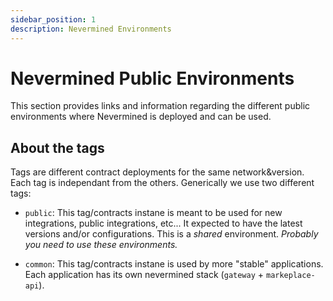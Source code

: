 ```yaml
---
sidebar_position: 1
description: Nevermined Environments
---
```


# Nevermined Public Environments

This section provides links and information regarding the different public environments where Nevermined is deployed and can be used.

## About the tags

Tags are different contract deployments for the same network&version. Each tag is independant from the others. Generically we use two different tags:

- `public`: This tag/contracts instane is meant to be used for new integrations, public integrations, etc... It expected to have the latest versions and/or configurations. This is a *shared* environment. *Probably you need to use these environments.*

- `common`: This tag/contracts instane is used by more "stable" applications. Each application has its own nevermined stack (`gateway` + `markeplace-api`).
